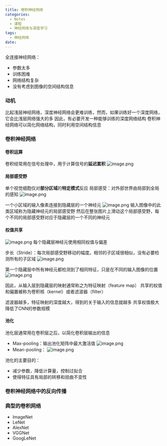 ```yaml
---
title: 卷积神经网络
categories:
  - Notes
  - 课程
  - 神经网络与深度学习
tags:
  - 神经网络
date:
---
```

全连接神经网络：
- 参数太多
- 训练困难
- 网络结构复杂
- 没有考虑到图像的空间结构信息

### 动机
比起浅层神经网络，深度神经网络会更难训练，然而，如果训练好一个深度网络，它会比浅层网络强大的多
因此，有必要开发一种能够训练的深度网络结构
卷积神经网络可以简化网络结构，同时利用空间结构信息
### 卷积神经网络
#### 卷积运算
卷积经常用在信号处理中，用于计算信号的**延迟累积**
![image.png](https://cdn.jsdelivr.net/gh/zhengyangWang1/image@main/img/20231012101111.png)

#### 局部感受野
单个视觉细胞仅对**部分区域**的**特定模式**反应
局部感受：对外部世界由局部到全局的感知
![image.png](https://cdn.jsdelivr.net/gh/zhengyangWang1/image@main/img/20231012101800.png)

一个小区域的输入像素连接到隐藏层的一个神经元
![image.png](https://cdn.jsdelivr.net/gh/zhengyangWang1/image@main/img/20231012102036.png)
输入图像中的此类区域称为隐藏神经元的局部感受野
然后在整张图片上滑动这个局部感受野，每个不同的局部感受野对应于隐藏层的一个不同的神经元

#### 权值共享
![image.png](https://cdn.jsdelivr.net/gh/zhengyangWang1/image@main/img/20231012102551.png)
每个隐藏层神经元使用相同权值与偏差

步长（Stride）：每次局部感受野移动的幅度。相邻的子区域很相似，没有必要检测所有的子区域
![image.png](https://cdn.jsdelivr.net/gh/zhengyangWang1/image@main/img/20231012103227.png)

第一个隐藏层中所有神经元都检测到了相同特征，只是在不同的输入图像的位置
![image.png](https://cdn.jsdelivr.net/gh/zhengyangWang1/image@main/img/20231012104314.png)

因此，从输入层到隐藏层的映射通常称之为特征映射（feature map）
共享的权值和偏置被称为卷积核（kernel）或者滤波器（filter）

滤波器越多，特征映射的深度越大，得到的关于输入的信息就越多
共享权值极大降低了CNN的参数规模

#### 池化
池化层通常用在卷积层之后，以简化卷积层输出的信息
- Max-pooling：输出池化矩阵中最大激活值 ![image.png](https://cdn.jsdelivr.net/gh/zhengyangWang1/image@main/img/20231012111003.png)
- Mean-pooling：
![image.png](https://cdn.jsdelivr.net/gh/zhengyangWang1/image@main/img/20231012111104.png)

池化的主要目的：
- 减少参数，降低计算量，控制过拟合
- 使得特征具有局部的转移和扭曲不变性

### 卷积神经网络中的反向传播



### 典型的卷积网络
- ImageNet
- LeNet
- AlexNet
- VGGNet
- GoogLeNet